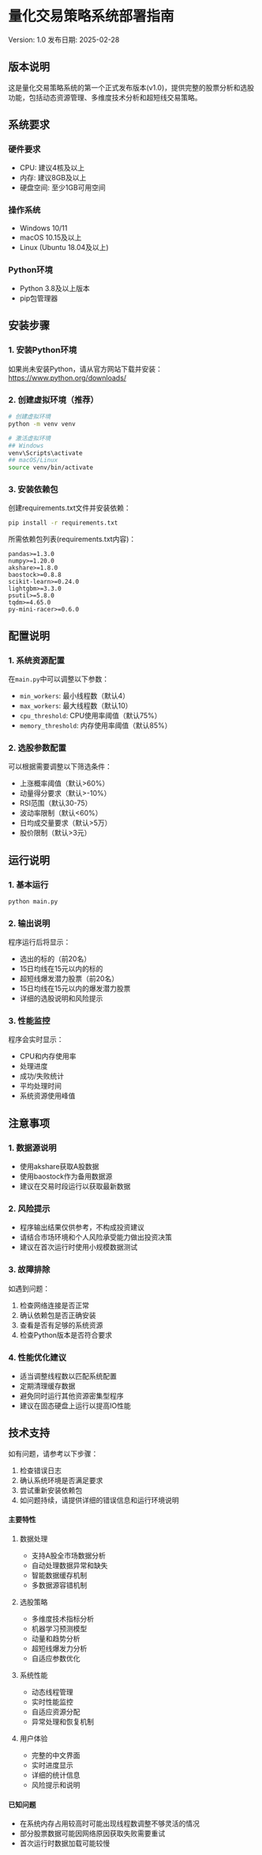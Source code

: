 # 量化交易策略系统部署指南

Version: 1.0
发布日期: 2025-02-28

## 版本说明

这是量化交易策略系统的第一个正式发布版本(v1.0)，提供完整的股票分析和选股功能，包括动态资源管理、多维度技术分析和超短线交易策略。

## 系统要求

### 硬件要求

- CPU: 建议4核及以上
- 内存: 建议8GB及以上
- 硬盘空间: 至少1GB可用空间

### 操作系统

- Windows 10/11
- macOS 10.15及以上
- Linux (Ubuntu 18.04及以上)

### Python环境

- Python 3.8及以上版本
- pip包管理器

## 安装步骤

### 1. 安装Python环境

如果尚未安装Python，请从官方网站下载并安装：https://www.python.org/downloads/

### 2. 创建虚拟环境（推荐）

```bash
# 创建虚拟环境
python -m venv venv

# 激活虚拟环境
## Windows
venv\Scripts\activate
## macOS/Linux
source venv/bin/activate
```

### 3. 安装依赖包

创建requirements.txt文件并安装依赖：

```bash
pip install -r requirements.txt
```

所需依赖包列表(requirements.txt内容)：

```
pandas>=1.3.0
numpy>=1.20.0
akshare>=1.8.0
baostock>=0.8.8
scikit-learn>=0.24.0
lightgbm>=3.3.0
psutil>=5.8.0
tqdm>=4.65.0
py-mini-racer>=0.6.0
```

## 配置说明

### 1. 系统资源配置

在`main.py`中可以调整以下参数：

- `min_workers`: 最小线程数（默认4）
- `max_workers`: 最大线程数（默认10）
- `cpu_threshold`: CPU使用率阈值（默认75%）
- `memory_threshold`: 内存使用率阈值（默认85%）

### 2. 选股参数配置

可以根据需要调整以下筛选条件：

- 上涨概率阈值（默认>60%）
- 动量得分要求（默认>-10%）
- RSI范围（默认30-75）
- 波动率限制（默认<60%）
- 日均成交量要求（默认>5万）
- 股价限制（默认>3元）

## 运行说明

### 1. 基本运行

```bash
python main.py
```

### 2. 输出说明

程序运行后将显示：

- 选出的标的（前20名）
- 15日均线在15元以内的标的
- 超短线爆发潜力股票（前20名）
- 15日均线在15元以内的爆发潜力股票
- 详细的选股说明和风险提示

### 3. 性能监控

程序会实时显示：

- CPU和内存使用率
- 处理进度
- 成功/失败统计
- 平均处理时间
- 系统资源使用峰值

## 注意事项

### 1. 数据源说明

- 使用akshare获取A股数据
- 使用baostock作为备用数据源
- 建议在交易时段运行以获取最新数据

### 2. 风险提示

- 程序输出结果仅供参考，不构成投资建议
- 请结合市场环境和个人风险承受能力做出投资决策
- 建议在首次运行时使用小规模数据测试

### 3. 故障排除

如遇到问题：

1. 检查网络连接是否正常
2. 确认依赖包是否正确安装
3. 查看是否有足够的系统资源
4. 检查Python版本是否符合要求

### 4. 性能优化建议

- 适当调整线程数以匹配系统配置
- 定期清理缓存数据
- 避免同时运行其他资源密集型程序
- 建议在固态硬盘上运行以提高IO性能

## 技术支持

如有问题，请参考以下步骤：

1. 检查错误日志
2. 确认系统环境是否满足要求
3. 尝试重新安装依赖包
4. 如问题持续，请提供详细的错误信息和运行环境说明

#### 主要特性

1. 数据处理
    - 支持A股全市场数据分析
    - 自动处理数据异常和缺失
    - 智能数据缓存机制
    - 多数据源容错机制

2. 选股策略
    - 多维度技术指标分析
    - 机器学习预测模型
    - 动量和趋势分析
    - 超短线爆发力分析
    - 自适应参数优化

3. 系统性能
    - 动态线程管理
    - 实时性能监控
    - 自适应资源分配
    - 异常处理和恢复机制

4. 用户体验
    - 完整的中文界面
    - 实时进度显示
    - 详细的统计信息
    - 风险提示和说明

#### 已知问题

- 在系统内存占用较高时可能出现线程数调整不够灵活的情况
- 部分股票数据可能因网络原因获取失败需要重试
- 首次运行时数据加载可能较慢
